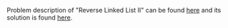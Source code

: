 Problem description of "Reverse Linked List II" can be found [here](https://leetcode.com/problems/reverse-linked-list-ii/description/) and its solution is found [here](https://github.com/aurimas13/Solutions-To-Problems/blob/main/LeetCode/Python%20Solutions/Reverse%20Linked%20List%20II/reverse.py).

